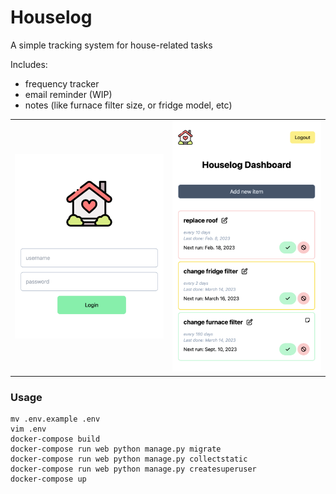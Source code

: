 # Houselog

A simple tracking system for house-related tasks

Includes:
- frequency tracker
- email reminder (WIP)
- notes (like furnace filter size, or fridge model, etc)

<table>
    <tr>
        <td>
            <img src="docs/images/login.png" width=400>
        </td>
        <td>
            <img src="docs/images/dashboard.png" width=400>
        </td>
    </tr>
</table>

### Usage

```
mv .env.example .env
vim .env
docker-compose build
docker-compose run web python manage.py migrate
docker-compose run web python manage.py collectstatic
docker-compose run web python manage.py createsuperuser
docker-compose up
```
